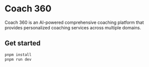 # Coach 360

Coach 360 is an AI-powered comprehensive coaching platform that provides personalized coaching services across multiple domains.


## Get started

```bash
pnpm install
pnpm run dev
```

